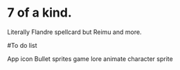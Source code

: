 
# 7 of a kind.

Literally Flandre spellcard but Reimu and more.

#To do list

App icon
Bullet sprites
game lore
animate character sprite
